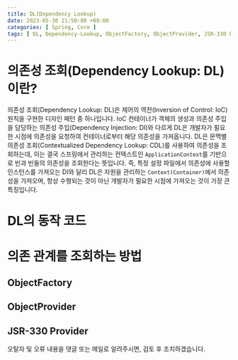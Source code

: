 ```yaml
---
title: DL(Dependency Lookup)
date: 2023-05-30 21:50:00 +09:00
categories: [ Spring, Core ]
tags: [ DL, Dependency-Lookup, ObjectFactory, ObjectProvider, JSR-330 Provider ]
---
```


# 의존성 조회(Dependency Lookup: DL)이란?

의존성 조회(Dependency Lookup: DL)은 제어의 역전(Inversion of Control: IoC) 원칙을 구현한 디자인 패턴 중 하나입니다.
IoC 컨테이너가 객체의 생성과 의존성 주입을 담당하는 의존성 주입(Dependency Injection: DI)와 다르게 DL은 개발자가 필요한 시점에 의존성을 요청하여 컨테이너로부터 해당 의존성을 가져옵니다.
DL은 문맥별 의존성 조회(Contextualized Dependency Lookup: CDL)를 사용하여 의존성을 조회하는데, 이는 결국 스프링에서 관리하는 컨택스트인 ``ApplicationContext``를
기반으로 빈과 빈들의 의존성을 조회한다는 뜻입니다.
즉, 특정 설정 파일에서 의존성에 사용할 인스턴스를 가져오는 DI와 달리 DL은 자원을 관리하는 ``Context(Container)``에서 의존성을 가져오며, 항상 수행되는 것이 아닌 개발자가 필요한 시점에
가져오는 것이 가장 큰 특징입니다.

# DL의 동작 코드

# 의존 관계를 조회하는 방법

## ObjectFactory

## ObjectProvider

## JSR-330 Provider

오탈자 및 오류 내용을 댓글 또는 메일로 알려주시면, 검토 후 조치하겠습니다.
